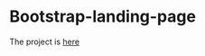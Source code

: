 # Bootstrap-landing-page

The project is [here](https://confesssa.github.io/Bootstrap-landing-page/index.html)
